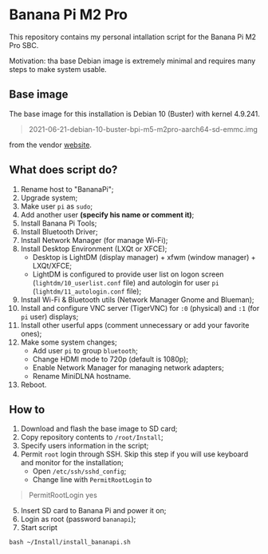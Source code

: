 # Banana Pi M2 Pro
This repository contains my personal intallation script for the Banana Pi M2 Pro SBC.

Motivation: tha base Debian image is extremely minimal and requires many steps to make system usable.

## Base image
The base image for this installation is Debian 10 (Buster) with kernel 4.9.241.

> 2021-06-21-debian-10-buster-bpi-m5-m2pro-aarch64-sd-emmc.img

from the vendor [website](https://wiki.banana-pi.org/Banana_Pi_BPI-M5#Debian).

## What does script do?
1. Rename host to "BananaPi";
2. Upgrade system;
3. Make user `pi` as `sudo`;
4. Add another user **(specify his name or comment it)**;
5. Install Banana Pi Tools;
6. Install Bluetooth Driver;
7. Install Network Manager (for manage Wi-Fi);
8. Install Desktop Environment (LXQt or XFCE);
	+ Desktop is LightDM (display manager) + xfwm (window manager) + LXQt/XFCE;
	+ LightDM is configured to provide user list on logon screen (`lightdm/10_userlist.conf` file) and autologin for user `pi` (`lightdm/11_autologin.conf` file);
9. Install Wi-Fi & Bluetooth utils (Network Manager Gnome and Blueman);
10. Install and configure VNC server (TigerVNC) for `:0` (physical) and `:1` (for `pi` user) displays;
11. Install other userful apps (comment unnecessary or add your favorite ones);
12. Make some system changes;
	+ Add user `pi` to group `bluetooth`;
	+ Change HDMI mode to 720p (default is 1080p);
	+ Enable Network Manager for managing network adapters;
	+ Rename MiniDLNA hostname.
13. Reboot.

## How to
1. Download and flash the base image to SD card;
2. Copy repository contents to `/root/Install`;
3. Specify users information in the script;
4. Permit `root` login through SSH. Skip this step if you will use keyboard and monitor for the installation;
	+ Open `/etc/ssh/sshd_config`;
	+ Change line with `PermitRootLogin` to

> PermitRootLogin yes
5. Insert SD card to Banana Pi and power it on;
6. Login as root (password `bananapi`);
7. Start script
```
bash ~/Install/install_bananapi.sh
```
